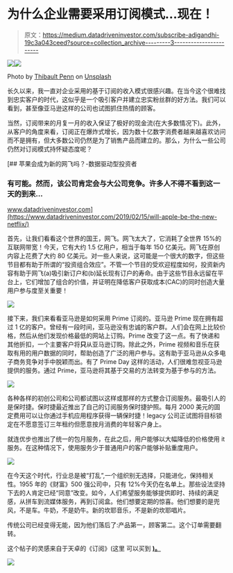 # 为什么企业需要采用订阅模式…现在！

> 原文：<https://medium.datadriveninvestor.com/subscribe-adigandhi-19c3a043ceed?source=collection_archive---------3----------------------->

[![](img/e968defbf34f82bb92c16809b7cdd03c.png)](http://www.track.datadriveninvestor.com/1B9E)![](img/3d4f1f69e4150630a862b3e7b2d746f3.png)

Photo by [Thibault Penn](https://unsplash.com/@petibalt?utm_source=medium&utm_medium=referral) on [Unsplash](https://unsplash.com?utm_source=medium&utm_medium=referral)

长久以来，我一直对企业采用的基于订阅的收入模式很感兴趣。在当今这个很难找到忠实客户的时代，这似乎是一个吸引客户并建立忠实粉丝群的好方法。我们可以看到，甚至像亚马逊这样的公司也试图抓住热情的顾客。

当然，订阅带来的月复一月的收入保证了极好的现金流(在大多数情况下)。此外，从客户的角度来看，订阅正在爆炸式增长，因为数十亿数字消费者越来越喜欢访问而不是拥有，但大多数公司仍然是为了销售产品而建立的。那么，为什么一些公司仍然对订阅模式持怀疑态度呢？

[](https://www.datadriveninvestor.com/2019/02/15/will-apple-be-the-new-netflix/) [## 苹果会成为新的网飞吗？-数据驱动型投资者

### 有可能。然而，该公司肯定会与大公司竞争。许多人不得不看到这一天的到来…

www.datadriveninvestor.com](https://www.datadriveninvestor.com/2019/02/15/will-apple-be-the-new-netflix/) 

首先，让我们看看这个世界的国王，网飞。网飞太大了，它消耗了全世界 15%的互联网带宽！今天，它有大约 1.5 亿用户，相当于每年 150 亿美元。网飞在原创内容上花费了大约 80 亿美元。对一些人来说，这可能是一个很大的数字，但这些节目都有助于所谓的“投资组合效应”。不管一个节目的受欢迎程度如何，投资新内容有助于网飞(a)吸引新订户和(b)延长现有订户的寿命。由于这些节目永远留在平台上，它们增加了组合的价值，并证明在降低客户获取成本(CAC)的同时创造大量用户参与度至关重要！

![](img/d6a1500863cf2b1ef38883f6857360d5.png)

接下来，我们来看看亚马逊是如何采用 Prime 订阅的。亚马逊 Prime 现在拥有超过 1 亿的客户。曾经有一段时间，亚马逊没有忠诚的客户群。人们会在网上比较价格，然后从他们发现价格最低的网站上订购。Prime 改变了这一点。有了快递和其他折扣，一个主要客户将**只**从亚马逊订购。除此之外，Prime 视频和音乐在获取有用的用户数据的同时，帮助创造了广泛的用户参与。这有助于亚马逊从众多电子商务竞争对手中脱颖而出。有了 Prime Day 这样的活动，人们很难忽视亚马逊提供的服务。通过 Prime，亚马逊将其基于交易的方法转变为基于参与的方法。

![](img/f459e605f16c44a07ce0ba5fde6972b8.png)

各种各样的初创公司和公司都试图以这样或那样的方式整合订阅服务。最吸引人的是保时捷。保时捷最近推出了自己的订阅服务保时捷护照。每月 2000 美元的固定费用可以让你通过手机应用程序获得一辆保时捷！legacy 公司正试图将目标锁定在不愿意签订三年租约但愿意按月消费的年轻客户身上。

就连优步也推出了统一的包月服务，在此之后，用户能够以大幅降低的价格使用 it 服务。在这种情况下，使用服务少于普通用户的客户能够补贴重度用户。

![](img/2a8b3ce98cf39f6c4e74ff0f91147461.png)

在今天这个时代，行业总是被“打乱”,一个组织别无选择，只能进化，保持相关性。1955 年的《财富》500 强公司中，只有 12%今天仍在名单上。那些设法坚持下去的人肯定已经“同意”改变。如今，人们希望服务能够提供即时、持续的满足感，从拼车到流媒体服务，再到订阅盒。他们想要定期的惊喜。他们想要的是兜风，不是车。牛奶，不是奶牛。新的坎耶音乐，不是新的坎耶唱片。

传统公司已经变得无能，因为他们落后了:产品第一，顾客第二。这个订单需要翻转。

这个帖子的灵感来自于天卓的《订阅》(这里 可以买到 [**)。**](https://amzn.to/2F4nhfx)

![](img/e28e064c05f00842a3aae90c5e0c30cf.png)